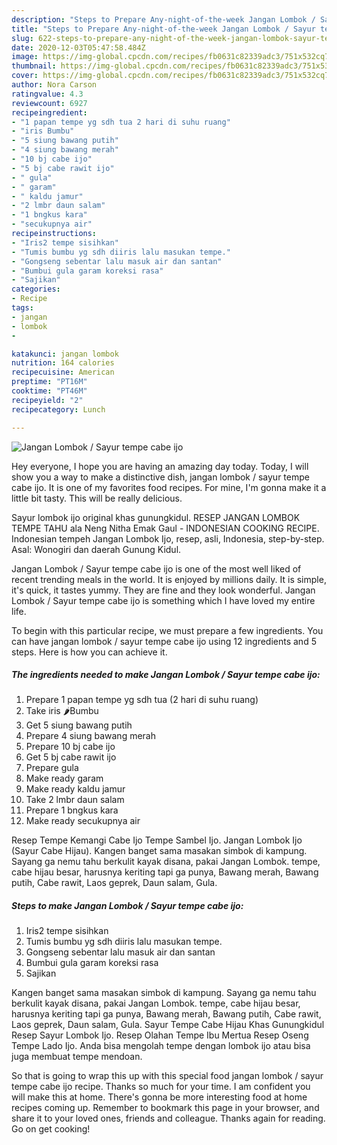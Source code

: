```yaml
---
description: "Steps to Prepare Any-night-of-the-week Jangan Lombok / Sayur tempe cabe ijo"
title: "Steps to Prepare Any-night-of-the-week Jangan Lombok / Sayur tempe cabe ijo"
slug: 622-steps-to-prepare-any-night-of-the-week-jangan-lombok-sayur-tempe-cabe-ijo
date: 2020-12-03T05:47:58.484Z
image: https://img-global.cpcdn.com/recipes/fb0631c82339adc3/751x532cq70/jangan-lombok-sayur-tempe-cabe-ijo-foto-resep-utama.jpg
thumbnail: https://img-global.cpcdn.com/recipes/fb0631c82339adc3/751x532cq70/jangan-lombok-sayur-tempe-cabe-ijo-foto-resep-utama.jpg
cover: https://img-global.cpcdn.com/recipes/fb0631c82339adc3/751x532cq70/jangan-lombok-sayur-tempe-cabe-ijo-foto-resep-utama.jpg
author: Nora Carson
ratingvalue: 4.3
reviewcount: 6927
recipeingredient:
- "1 papan tempe yg sdh tua 2 hari di suhu ruang"
- "iris Bumbu"
- "5 siung bawang putih"
- "4 siung bawang merah"
- "10 bj cabe ijo"
- "5 bj cabe rawit ijo"
- " gula"
- " garam"
- " kaldu jamur"
- "2 lmbr daun salam"
- "1 bngkus kara"
- "secukupnya air"
recipeinstructions:
- "Iris2 tempe sisihkan"
- "Tumis bumbu yg sdh diiris lalu masukan tempe."
- "Gongseng sebentar lalu masuk air dan santan"
- "Bumbui gula garam koreksi rasa"
- "Sajikan"
categories:
- Recipe
tags:
- jangan
- lombok
- 

katakunci: jangan lombok  
nutrition: 164 calories
recipecuisine: American
preptime: "PT16M"
cooktime: "PT46M"
recipeyield: "2"
recipecategory: Lunch

---
```



![Jangan Lombok / Sayur tempe cabe ijo](https://img-global.cpcdn.com/recipes/fb0631c82339adc3/751x532cq70/jangan-lombok-sayur-tempe-cabe-ijo-foto-resep-utama.jpg)

Hey everyone, I hope you are having an amazing day today. Today, I will show you a way to make a distinctive dish, jangan lombok / sayur tempe cabe ijo. It is one of my favorites food recipes. For mine, I'm gonna make it a little bit tasty. This will be really delicious.

Sayur lombok ijo original khas gunungkidul. RESEP JANGAN LOMBOK TEMPE TAHU ala Neng Nitha Emak Gaul - INDONESIAN COOKING RECIPE. Indonesian tempeh Jangan Lombok Ijo, resep, asli, Indonesia, step-by-step. Asal: Wonogiri dan daerah Gunung Kidul.

Jangan Lombok / Sayur tempe cabe ijo is one of the most well liked of recent trending meals in the world. It is enjoyed by millions daily. It is simple, it's quick, it tastes yummy. They are fine and they look wonderful. Jangan Lombok / Sayur tempe cabe ijo is something which I have loved my entire life.


To begin with this particular recipe, we must prepare a few ingredients. You can have jangan lombok / sayur tempe cabe ijo using 12 ingredients and 5 steps. Here is how you can achieve it.

<!--inarticleads1-->

##### The ingredients needed to make Jangan Lombok / Sayur tempe cabe ijo:

1. Prepare 1 papan tempe yg sdh tua (2 hari di suhu ruang)
1. Take iris 🌶Bumbu
1. Get 5 siung bawang putih
1. Prepare 4 siung bawang merah
1. Prepare 10 bj cabe ijo
1. Get 5 bj cabe rawit ijo
1. Prepare  gula
1. Make ready  garam
1. Make ready  kaldu jamur
1. Take 2 lmbr daun salam
1. Prepare 1 bngkus kara
1. Make ready secukupnya air


Resep Tempe Kemangi Cabe Ijo Tempe Sambel Ijo. Jangan Lombok Ijo (Sayur Cabe Hijau). Kangen banget sama masakan simbok di kampung. Sayang ga nemu tahu berkulit kayak disana, pakai Jangan Lombok. tempe, cabe hijau besar, harusnya keriting tapi ga punya, Bawang merah, Bawang putih, Cabe rawit, Laos geprek, Daun salam, Gula. 

<!--inarticleads2-->

##### Steps to make Jangan Lombok / Sayur tempe cabe ijo:

1. Iris2 tempe sisihkan
1. Tumis bumbu yg sdh diiris lalu masukan tempe.
1. Gongseng sebentar lalu masuk air dan santan
1. Bumbui gula garam koreksi rasa
1. Sajikan


Kangen banget sama masakan simbok di kampung. Sayang ga nemu tahu berkulit kayak disana, pakai Jangan Lombok. tempe, cabe hijau besar, harusnya keriting tapi ga punya, Bawang merah, Bawang putih, Cabe rawit, Laos geprek, Daun salam, Gula. Sayur Tempe Cabe Hijau Khas Gunungkidul Resep Sayur Lombok Ijo. Resep Olahan Tempe Ibu Mertua Resep Oseng Tempe Lado Ijo. Anda bisa mengolah tempe dengan lombok ijo atau bisa juga membuat tempe mendoan. 

So that is going to wrap this up with this special food jangan lombok / sayur tempe cabe ijo recipe. Thanks so much for your time. I am confident you will make this at home. There's gonna be more interesting food at home recipes coming up. Remember to bookmark this page in your browser, and share it to your loved ones, friends and colleague. Thanks again for reading. Go on get cooking!
